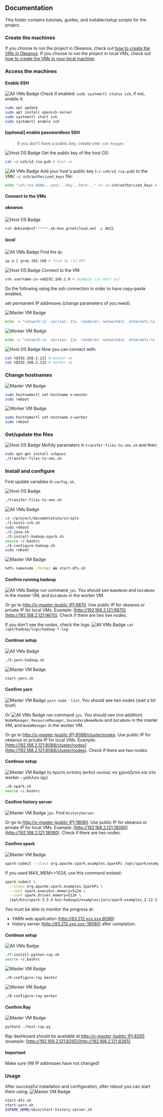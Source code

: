 ## Documentation

This folder contains tutorials, guides, and installer/setup scripts for the project.


### Create the machines

If you choose to run the project in Okeanos, check out [how to create the VMs in Okeanos](https://github.com/ntua-el20439/Big-Data-HDFS-Ray-vs-Spark/blob/main/documentation/tutorials/create-okeanos.md).
If you choose to run the project in local VMs, check out [how to create the VMs in your local machine](https://github.com/ntua-el20439/Big-Data-HDFS-Ray-vs-Spark/blob/main/documentation/tutorials/create-local.md).


### Access the machines

#### Enable SSH

![All VMs Badge](https://img.shields.io/badge/VM-All-ff5733) Check if enabled: `sudo systemctl status ssh`, if not, enable it:
```bash
sudo apt update
sudo apt install openssh-server
sudo systemctl start ssh
sudo systemctl enable ssh
```

#### [optional] enable passwordless SSH

> If you don't have a public key, create one: `ssh-keygen`

![Host OS Badge](https://img.shields.io/badge/Host%20OS-4284f5) Get the public key of the host OS:
```bash
cat ~/.ssh/id_rsa.pub # host os
```

![All VMs Badge](https://img.shields.io/badge/VM-All-ff5733) Add your host's public key (`~/.ssh/id_rsa.pub`) to the VMs' `~/.ssh/authorized_keys` file:
```bash
echo "ssh-rsa AAAA...your...key...here..." >> ~/.ssh/authorized_keys # VM
```

#### Connect to the VMs

##### okeanos
![Host OS Badge](https://img.shields.io/badge/Host%20OS-4284f5)
```bash
ssh debian@snf-*****.ok-kno.grnetcloud.net -p 4622
```

##### local

![All VMs Badge](https://img.shields.io/badge/VM-All-ff5733) Find the ip:
```bash
ip a | grep 192.168 # find ip (in VM)
```

![Host OS Badge](https://img.shields.io/badge/Host%20OS-4284f5) Connect to the VM:
```bash
ssh username-in-vm@192.168.2.9 # example (in host os)
```

Do the following using the ssh connection in order to have copy-paste enabled.

set permanent IP addresses (change parameters of you need):

![Master VM Badge](https://img.shields.io/badge/VM-Master-f59542)
```bash
echo -e "network:\n  version: 2\n  renderer: networkd\n  ethernets:\n    enp0s3:\n      dhcp4: no\n      addresses:\n        - 192.168.2.121/24\n      gateway4: 192.168.2.1\n      nameservers:\n        addresses:\n          - 8.8.8.8\n          - 8.8.4.4" | sudo tee /etc/netplan/01-netcfg.yaml > /dev/null && sudo reboot
```

![Worker VM Badge](https://img.shields.io/badge/VM-Worker-f5dd42)
```bash
echo -e "network:\n  version: 2\n  renderer: networkd\n  ethernets:\n    enp0s3:\n      dhcp4: no\n      addresses:\n        - 192.168.2.122/24\n      gateway4: 192.168.2.1\n      nameservers:\n        addresses:\n          - 8.8.8.8\n          - 8.8.4.4" | sudo tee /etc/netplan/01-netcfg.yaml > /dev/null && sudo reboot
```

![Host OS Badge](https://img.shields.io/badge/Host%20OS-4284f5) Now you can connect with:
```bash
ssh t@192.168.2.121 # master vm
ssh t@192.168.2.122 # worker vm
```

### Change hostnames

![Master VM Badge](https://img.shields.io/badge/VM-Master-f59542)
```bash
sudo hostnamectl set-hostname o-master
sudo reboot
```

![Worker VM Badge](https://img.shields.io/badge/VM-Worker-f5dd42)
```bash
sudo hostnamectl set-hostname o-worker
sudo reboot
```

### Get/update the files

![Host OS Badge](https://img.shields.io/badge/Host%20OS-4284f5) Mofidy paramaters in `transfer-files-to-vms.sh` and then:
```bash
sudo apt-get install sshpass
./transfer-files-to-vms.sh
```

### Install and configure

First update variables in `config.sh`.

![Host OS Badge](https://img.shields.io/badge/Host%20OS-4284f5)
```bash
./transfer-files-to-vms.sh
```

![All VMs Badge](https://img.shields.io/badge/VM-All-ff5733)
```bash
cd ~/project/documentation/scripts
./1-hosts-ssh.sh
sudo reboot
./2-java.sh
./3-install-hadoop-spark.sh
source ~/.bashrc
./4-configure-hadoop.sh
sudo reboot
```

![Master VM Badge](https://img.shields.io/badge/VM-Master-f59542)
```bash
hdfs namenode -format && start-dfs.sh
```

#### Confirm running hadoop

![All VMs Badge](https://img.shields.io/badge/VM-All-ff5733) run command `jps`. You should see `NameNode` and `DataNode` in the master VM, and `DataNode` in the worker VM.

Or go to [http://o-master (public IP):9870](http://o-master:9870).
Use public IP for okeanos or private IP for local VMs. Example:
[http://192.168.2.121:9870](http://192.168.2.121:9870).
Check if there are two live nodes.

If you don't see the nodes, check the logs:
![All VMs Badge](https://img.shields.io/badge/VM-All-ff5733) `cat /opt/hadoop/logs/hadoop-*.log`

#### Continue setup

![All VMs Badge](https://img.shields.io/badge/VM-All-ff5733)
```bash
./5-yarn-hadoop.sh
```

![Master VM Badge](https://img.shields.io/badge/VM-Master-f59542)
```bash
start-yarn.sh
```

#### Confirm yarn

![Master VM Badge](https://img.shields.io/badge/VM-Master-f59542) `yarn node -list`. You should see two nodes (wait a bit first!)

Or 
![All VMs Badge](https://img.shields.io/badge/VM-All-ff5733) run command `jps`. You should see (inn addition) `NodeManager`, `ResourceManager`, `SecondaryNameNode` and `DataNode` in the master VM, and `NodeManager` in the worker VM.

Or go to [http://o-master (public IP):8088/cluster/nodes](http://o-master:8088/cluster/nodes).
Use public IP for okeanos or private IP for local VMs. Example:
[http://192.168.2.121:8088/cluster/nodes](http://192.168.2.121:8088/cluster/nodes).
Check if there are two nodes.

#### Continue setup

![Master VM Badge](https://img.shields.io/badge/VM-Master-f59542) (η πρωτη εντολη (echo) ιιιιισως να χρειαζεται και στο worker - μαλλον οχι)
```bash
./6-spark.sh
source ~/.bashrc
```

#### Confirm history server

![Master VM Badge](https://img.shields.io/badge/VM-Master-f59542) `jps`. Find `HistoryServer`.

Or go to [http://o-master (public IP):18080](http://o-master:18080).
Use public IP for okeanos or private IP for local VMs. Example:
[http://192.168.2.121:18080](http://192.168.2.121:18080).
Check if there are two nodes.

#### Confirm spark
![Master VM Badge](https://img.shields.io/badge/VM-Master-f59542)
```bash
spark-submit --class org.apache.spark.examples.SparkPi /opt/spark/examples/jars/spark-examples_2.12-3.5.0.jar 100
```

If you used MAX_MEM<=1024, use this command instead:
```bash
spark-submit \
  --class org.apache.spark.examples.SparkPi \
  --conf spark.executor.memory=512m \
  --conf spark.driver.memory=512m \
  /opt/bin/spark-3.5.4-bin-hadoop3/examples/jars/spark-examples_2.12-3.5.4.jar 100
```
You must be able to monitor the progress at:
- YARN web application (http://83.212.xxx.xxx:8088)
- history server (http://83.212.xxx.xxx::18080) after completion.

#### Continue setup
![All VMs Badge](https://img.shields.io/badge/VM-All-ff5733)
```bash
./7-install-python-ray.sh
source ~/.bashrc
```
![Master VM Badge](https://img.shields.io/badge/VM-Master-f59542)
```bash
./8-configure-ray master
```
![Worker VM Badge](https://img.shields.io/badge/VM-Worker-f5dd42)
```bash
./8-configure-ray worker
```

#### Confirm Ray

![Master VM Badge](https://img.shields.io/badge/VM-Master-f59542)
```bash
python3 ./test-ray.py
```
Ray dashboard should be available at [http://o-master (public IP):8265](http://o-master:8265) (example: [http://192.168.2.121:8265](http://192.168.2.121:8265)

#### Important

Make sure VM IP addresses have not changed!

### Usage

After successful installation and configuration, after reboot you can start them using:
![Master VM Badge](https://img.shields.io/badge/VM-Master-f59542)
```bash
start-dfs.sh
start-yarn.sh
$SPARK_HOME/sbin/start-history-server.sh
```
